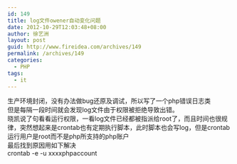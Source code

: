 ```yaml
---
id: 149
title: log文件owener自动变化问题
date: 2012-10-29T12:03:48+08:00
author: 徐艺洲
layout: post
guid: http://www.fireidea.com/archives/149
permalink: /archives/149
categories:
  - PHP
tags:
  - it
---
```

<div id="sina_keyword_ad_area2" class="articalContent   ">
  生产环境封闭，没有办法做bug还原及调试，所以写了一个php错误日志类<br />但是每隔一段时间就会发现log文件由于权限被拒绝导致出错。<br />晓凯说了句看看运行权限，一看log文件已经都被指派给root了，而且时间也很规律，突然想起来是crontab也有定期执行脚本，此时脚本也会写log，但是crontab运行用户是root而不是php所支持的php账户<br />最后找到原因用如下解决<br />crontab -e -u xxxxphpaccount</p>
